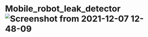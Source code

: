 # Mobile_robot_leak_detector![Screenshot from 2021-12-07 12-48-09](https://user-images.githubusercontent.com/58272568/161645020-f7caa963-43b7-4bd1-8351-5d45046e6be2.jpg)
